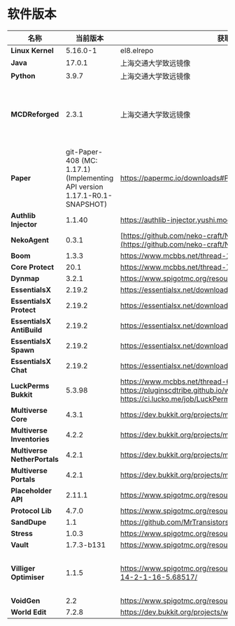 # 软件版本

| **名称**                       | **当前版本**                                                               | **获取**                                                                                                                        | **备注**                                |
| ------------------------------ | -------------------------------------------------------------------------- | ------------------------------------------------------------------------------------------------------------------------------- | --------------------------------------- |
| **Linux Kernel**               | 5.16.0-1                                                                   | el8.elrepo                                                                                                                      |                                         |
| **Java**                       | 17.0.1                                                                     | 上海交通大学致远镜像                                                                                                            |                                         |
| **Python**                     | 3.9.7                                                                      | 上海交通大学致远镜像                                                                                                            |                                         |
| **MCDReforged**                | 2.3.1                                                                      | 上海交通大学致远镜像                                                                                                            | MCDR 插件由 Aluminum 管理，不在此处列出 |
| **Paper**                      | git-Paper-408 (MC: 1.17.1) (Implementing API version 1.17.1-R0.1-SNAPSHOT) | https://papermc.io/downloads#Paper-1.17                                                                                         |                                         |
| **Authlib Injector**           | 1.1.40                                                                     | https://authlib-injector.yushi.moe/                                                                                             |                                         |
| **NekoAgent**                  | 0.3.1                                                                      | [https://github.com/neko-craft/NekoAgent](https://github.com/neko-craft/NekoAgent)                                              |                                         |
| **Boom**                       | 1.3.3                                                                      | https://www.mcbbs.net/thread-1150139-1-1.html                                                                                   |                                         |
| **Core Protect**               | 20.1                                                                       | https://www.mcbbs.net/thread-72515-1-1.html                                                                                     |                                         |
| **Dynmap**                     | 3.2.1                                                                      | https://www.spigotmc.org/resources/dynmap.274/                                                                                  |                                         |
| **EssentialsX**                | 2.19.2                                                                     | https://essentialsx.net/downloads.html                                                                                          |                                         |
| **EssentialsX Protect**        | 2.19.2                                                                     | https://essentialsx.net/downloads.html                                                                                          |                                         |
| **EssentialsX AntiBuild**      | 2.19.2                                                                     | https://essentialsx.net/downloads.html                                                                                          |                                         |
| **EssentialsX Spawn**          | 2.19.2                                                                     | https://essentialsx.net/downloads.html                                                                                          |                                         |
| **EssentialsX Chat**           | 2.19.2                                                                     | https://essentialsx.net/downloads.html                                                                                          |                                         |
| **LuckPerms Bukkit**           | 5.3.98                                                                     | https://www.mcbbs.net/thread-676818-1-1.html https://pluginscdtribe.github.io/wiki/luckperms https://ci.lucko.me/job/LuckPerms/ |                                         |
| **Multiverse Core**            | 4.3.1                                                                      | https://dev.bukkit.org/projects/multiverse-core/                                                                                |                                         |
| **Multiverse** **Inventories** | 4.2.2                                                                      | https://dev.bukkit.org/projects/multiverse-inventories/                                                                         |                                         |
| **Multiverse NetherPortals**   | 4.2.1                                                                      | https://dev.bukkit.org/projects/multiverse-netherportals                                                                        |                                         |
| **Multiverse** **Portals**     | 4.2.1                                                                      | https://dev.bukkit.org/projects/multiverse-portals                                                                              |                                         |
| **Placeholder API**            | 2.11.1                                                                     | https://www.spigotmc.org/resources/placeholderapi.6245/                                                                         |                                         |
| **Protocol Lib**               | 4.7.0                                                                      | https://www.spigotmc.org/resources/protocollib.1997/                                                                            |                                         |
| **SandDupe**                   | 1.1                                                                        | https://github.com/MrTransistorsChannel/SandDupe/releases//                                                                     |                                         |
| **Stress**                     | 1.0.3                                                                      | https://www.spigotmc.org/resources/stress.79374/                                                                                |                                         |
| **Vault**                      | 1.7.3-b131                                                                 | https://www.spigotmc.org/resources/vault.34315/                                                                                 |                                         |
| **Villiger Optimiser**         | 1.1.5                                                                      | https://www.spigotmc.org/resources/villager-optimiser-1-14-2-1-16-5.68517/                                                      | 发布版暂不支持1.17，临时弃用            |
| **VoidGen**                    | 2.2                                                                        | https://www.spigotmc.org/resources/voidgen.25391/                                                                               |                                         |
| **World Edit**                 | 7.2.8                                                                      | https://dev.bukkit.org/projects/worldedit                                                                                       |                                         |

